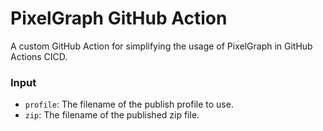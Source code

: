 # PixelGraph GitHub Action
A custom GitHub Action for simplifying the usage of PixelGraph in GitHub Actions CICD.

### Input
- `profile`: The filename of the publish profile to use.
- `zip`: The filename of the published zip file.

